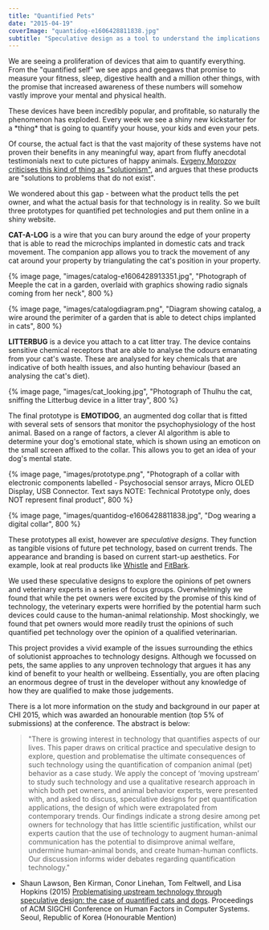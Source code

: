 ```yaml
---
title: "Quantified Pets"
date: "2015-04-19"
coverImage: "quantidog-e1606428811838.jpg"
subtitle: "Speculative design as a tool to understand the implications of technology for animal companions."
---
```


We are seeing a proliferation of devices that aim to quantify everything. From the "quantified self" we see apps and geegaws that promise to measure your fitness, sleep, digestive health and a million other things, with the promise that increased awareness of these numbers will somehow vastly improve your mental and physical health.

These devices have been incredibly popular, and profitable, so naturally the phenomenon has exploded. Every week we see a shiny new kickstarter for a \*thing\* that is going to quantify your house, your kids and even your pets.

Of course, the actual fact is that the vast majority of these systems have not proven their benefits in any meaningful way, apart from fluffy anecdotal testimonials next to cute pictures of happy animals. [Evgeny Morozov criticises this kind of thing as "solutionism"](http://www.penguin.co.uk/books/to-save-everything-click-here/9781846145483/), and argues that these products are "solutions to problems that do not exist".

We wondered about this gap - between what the product tells the pet owner, and what the actual basis for that technology is in reality. So we built three prototypes for quantified pet technologies and put them online in a shiny website.

**CAT-A-LOG** is a wire that you can bury around the edge of your property that is able to read the microchips implanted in domestic cats and track movement. The companion app allows you to track the movement of any cat around your property by triangulating the cat's position in your property.

{% image page, "images/catalog-e1606428913351.jpg", "Photograph of Meeple the cat in a garden, overlaid with graphics showing radio signals coming from her neck", 800 %}

{% image page, "images/catalogdiagram.png", "Diagram showing catalog, a wire around the perimiter of a garden that is able to detect chips implanted in cats", 800 %}

**LITTERBUG** is a device you attach to a cat litter tray. The device contains sensitive chemical receptors that are able to analyse the odours emanating from your cat's waste. These are analysed for key chemicals that are indicative of both health issues, and also hunting behaviour (based an analysing the cat's diet).

{% image page, "images/cat_looking.jpg", "Photograph of Thulhu the cat, sniffing the Litterbug device in a litter tray", 800 %}

The final prototype is **EMOTIDOG**, an augmented dog collar that is fitted with several sets of sensors that monitor the psychophysiology of the host animal. Based on a range of factors, a clever AI algorithm is able to determine your dog's emotional state, which is shown using an emoticon on the small screen affixed to the collar. This allows you to get an idea of your dog's mental state.

{% image page, "images/prototype.png", "Photograph of a collar with electronic components labelled - Psychosocial sensor arrays, Micro OLED Display, USB Connector. Text says NOTE: Technical Prototype only, does NOT represent final product", 800 %}

{% image page, "images/quantidog-e1606428811838.jpg", "Dog wearing a digital collar", 800 %}

These prototypes all exist, however are _speculative designs_. They function as tangible visions of future pet technology, based on current trends. The appearance and branding is based on current start-up aesthetics. For example, look at real products like [Whistle](http://www.whistle.com/) and [FitBark](http://www.fitbark.com/).

We used these speculative designs to explore the opinions of pet owners and veterinary experts in a series of focus groups. Overwhelmingly we found that while the pet owners were excited by the promise of this kind of technology, the veterinary experts were horrified by the potential harm such devices could cause to the human-animal relationship. Most shockingly, we found that pet owners would more readily trust the opinions of such quantified pet technology over the opinion of a qualified veterinarian.

This project provides a vivid example of the issues surrounding the ethics of solutionist approaches to technology designs. Although we focussed on pets, the same applies to any unproven technology that argues it has any kind of benefit to your health or wellbeing. Essentially, you are often placing an enormous degree of trust in the developer without any knowledge of how they are qualified to make those judgements.

There is a lot more information on the study and background in our paper at CHI 2015, which was awarded an honourable mention (top 5% of submissions) at the conference. The abstract is below:

> "There is growing interest in technology that quantifies aspects of our lives. This paper draws on critical practice and speculative design to explore, question and problematise the ultimate consequences of such technology using the quantification of companion animal (pet) behavior as a case study. We apply the concept of ‘moving upstream’ to study such technology and use a qualitative research approach in which both pet owners, and animal behavior experts, were presented with, and asked to discuss, speculative designs for pet quantification applications, the design of which were extrapolated from contemporary trends. Our findings indicate a strong desire among pet owners for technology that has little scientific justification, whilst our experts caution that the use of technology to augment human-animal communication has the potential to disimprove animal welfare, undermine human-animal bonds, and create human-human conflicts. Our discussion informs wider debates regarding quantification technology."

* Shaun Lawson, Ben Kirman, Conor Linehan, Tom Feltwell, and Lisa Hopkins (2015) [Problematising upstream technology through speculative design: the case of quantified cats and dogs](/papers/Lawson2015DogInternetCHI.pdf). Proceedings of ACM SIGCHI Conference on Human Factors in Computer Systems. Seoul, Republic of Korea (Honourable Mention)
